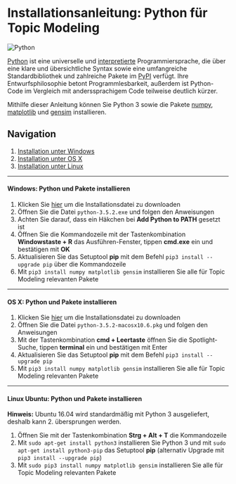 # Installationsanleitung: Python für Topic Modeling
![Python](https://upload.wikimedia.org/wikipedia/commons/f/f8/Python_logo_and_wordmark.svg)

[Python](https://www.python.org) ist eine universelle und [interpretierte](https://de.wikipedia.org/wiki/Interpreter) Programmiersprache, die über eine klare und übersichtliche Syntax sowie eine umfangreiche Standardbibliothek und zahlreiche Pakete im [PyPI](https://pypi.python.org/pypi) verfügt. Ihre Entwurfsphilosophie betont Programmlesbarkeit, außerdem ist Python-Code im Vergleich mit anderssprachigem Code teilweise deutlich kürzer.

Mithilfe dieser Anleitung können Sie Python 3 sowie die Pakete [numpy](http://www.numpy.org), [matplotlib](http://matplotlib.org) und [gensim](https://radimrehurek.com/gensim/) installieren.

## Navigation
1. [Installation unter Windows](#windows-python-und-pakete-installieren)
2. [Installation unter OS X](#os-x-python-und-pakete-installieren)
3. [Installation unter Linux](#linux-ubuntu-python-und-pakete-installieren)

***

#### Windows: Python und Pakete installieren
1. Klicken Sie [hier](https://www.python.org/ftp/python/3.5.2/python-3.5.2-amd64.exe) um die Installationsdatei zu downloaden
2. Öffnen Sie die Datei `python-3.5.2.exe` und folgen den Anweisungen
3. Achten Sie darauf, dass ein Häkchen bei **Add Python to PATH** gesetzt ist  
4. Öffnen Sie die Kommandozeile mit der Tastenkombination **Windowstaste + R** das Ausführen-Fenster, tippen **cmd.exe** ein und bestätigen mit **OK**
5. Aktualisieren Sie das Setuptool **pip** mit dem Befehl `pip3 install --upgrade pip` über die Kommandozeile
6. Mit `pip3 install numpy matplotlib gensim` installieren Sie alle für Topic Modeling relevanten Pakete

***

#### OS X: Python und Pakete installieren
1. Klicken Sie [hier](https://www.python.org/ftp/python/3.5.2/python-3.5.2-macosx10.6.pkg) um die Installationsdatei zu downloaden
2. Öffnen Sie die Datei `python-3.5.2-macosx10.6.pkg` und folgen den Anweisungen
3. Mit der Tastenkombination **cmd + Leertaste** öffnen Sie die Spotlight-Suche, tippen **terminal** ein und bestätigen mit Enter
4. Aktualisieren Sie das Setuptool **pip** mit dem Befehl `pip3 install --upgrade pip`
4. Mit `pip3 install numpy matplotlib gensim` installieren Sie alle für Topic Modeling relevanten Pakete

***

#### Linux Ubuntu: Python und Pakete installieren
**Hinweis:** Ubuntu 16.04 wird standardmäßig mit Python 3 ausgeliefert, deshalb kann 2. übersprungen werden.

1. Öffnen Sie mit der Tastenkombination **Strg + Alt + T** die Kommandozeile
2. Mit `sudo apt-get install python3` installieren Sie Python 3 und mit `sudo apt-get install python3-pip` das Setuptool **pip** (alternativ Upgrade mit `pip3 install --upgrade pip`)
4. Mit `sudo pip3 install numpy matplotlib gensim` installieren Sie alle für Topic Modeling relevanten Pakete
